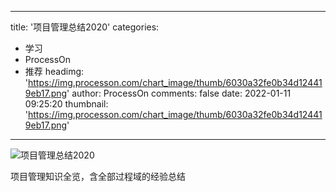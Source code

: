 
---
title: '项目管理总结2020'
categories: 
 - 学习
 - ProcessOn
 - 推荐
headimg: 'https://img.processon.com/chart_image/thumb/6030a32fe0b34d124419eb17.png'
author: ProcessOn
comments: false
date: 2022-01-11 09:25:20
thumbnail: 'https://img.processon.com/chart_image/thumb/6030a32fe0b34d124419eb17.png'
---

<div>   
<img class="thumb" alt="项目管理总结2020" src="https://img.processon.com/chart_image/thumb/6030a32fe0b34d124419eb17.png" referrerpolicy="no-referrer">
<p>项目管理知识全览，含全部过程域的经验总结</p>  
</div>
            